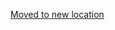 [Moved to new location](https://github.com/DataTalksClub/machine-learning-zoomcamp/blob/master/04-evaluation/09-explore-more.md)